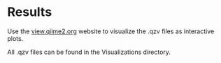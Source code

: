 # Results

Use the [view.qiime2.org](https://view.qiime2.org) website to visualize the .qzv files as interactive plots.

All .qzv files can be found in the Visualizations directory.

